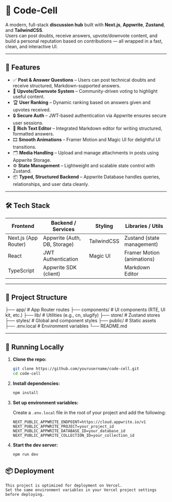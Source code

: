 # 🧠 Code-Cell

A modern, full-stack **discussion hub** built with **Next.js**, **Appwrite**, **Zustand**, and **TailwindCSS**.  
Users can post doubts, receive answers, upvote/downvote content, and build a personal reputation based on contributions — all wrapped in a fast, clean, and interactive UI.

---

## 🚀 Features

- ✅ **Post & Answer Questions** – Users can post technical doubts and receive structured, Markdown-supported answers.
- 🔼 **Upvote/Downvote System** – Community-driven voting to highlight useful content.
- 🏆 **User Ranking** – Dynamic ranking based on answers given and upvotes received.
- 🔒 **Secure Auth** – JWT-based authentication via Appwrite ensures secure user sessions.
- 🧠 **Rich Text Editor** – Integrated Markdown editor for writing structured, formatted answers.
- 🎞 **Smooth Animations** – Framer Motion and Magic UI for delightful UI transitions.
- 🗂 **Media Handling** – Upload and manage attachments in posts using Appwrite Storage.
- ⚙️ **State Management** – Lightweight and scalable state control with Zustand.
- 📦 **Typed, Structured Backend** – Appwrite Database handles queries, relationships, and user data cleanly.

---

## 🛠️ Tech Stack

| Frontend         | Backend / Services       | Styling       | Libraries / Utils       |
|------------------|---------------------------|----------------|--------------------------|
| Next.js (App Router) | Appwrite (Auth, DB, Storage) | TailwindCSS   | Zustand (state management) |
| React            | JWT Authentication        | Magic UI       | Framer Motion (animations) |
| TypeScript       | Appwrite SDK (client)     |                | Markdown Editor          |

---

## 📁 Project Structure

├── app/ # App Router routes
├── components/ # UI components (RTE, UI kit, etc.)
├── lib/ # Utilities (e.g., cn, slugify)
├── store/ # Zustand stores
├── styles/ # Global and component styles
├── public/ # Static assets
├── .env.local # Environment variables
└── README.md


---

## 🧪 Running Locally

1. **Clone the repo:**
   ```bash
   git clone https://github.com/yourusername/code-cell.git
   cd code-cell

2. **Install dependencies:**
   ```bash
   npm install

3. **Set up environment variables:**

    Create a `.env.local` file in the root of your project and add the following:

    ```env
    NEXT_PUBLIC_APPWRITE_ENDPOINT=https://cloud.appwrite.io/v1
    NEXT_PUBLIC_APPWRITE_PROJECT=your_project_id
    NEXT_PUBLIC_APPWRITE_DATABASE_ID=your_database_id
    NEXT_PUBLIC_APPWRITE_COLLECTION_ID=your_collection_id

4. **Start the dev server:**
   ```bash
   npm run dev

## 📦 Deployment
    This project is optimized for deployment on Vercel.
    Set the same environment variables in your Vercel project settings before deploying.
